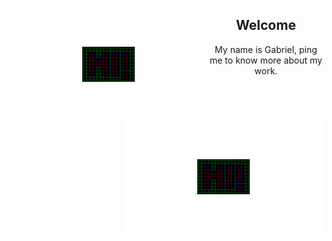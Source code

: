 
<p>
  <img  align="left" src="content/hi!_small.gif">
  <img  align="right" src="content/hi!_small.gif">
</p>

<h2 align="center">
    Welcome
</h2>

<p align="center">
    My name is Gabriel, ping me to know more about my work.
</p>

<!--
**GabrielSten/GabrielSten** is a ✨ _special_ ✨ repository because its `README.md` (this file) appears on your GitHub profile.

Here are some ideas to get you started:

- 🔭 I’m currently working on ...
- 🌱 I’m currently learning ...
- 👯 I’m looking to collaborate on ...
- 🤔 I’m looking for help with ...
- 💬 Ask me about ...
- 📫 How to reach me: ...
- 😄 Pronouns: ...
- ⚡ Fun fact: ...
-->
